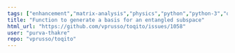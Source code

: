 ```yaml
---
tags: ["enhancement","matrix-analysis","physics","python","python-3","quantum","quantum-computing","quantum-information","unitaryhack"]
title: "Function to generate a basis for an entangled subspace"
html_url: "https://github.com/vprusso/toqito/issues/1058"
user: "purva-thakre"
repo: "vprusso/toqito"
---
```


